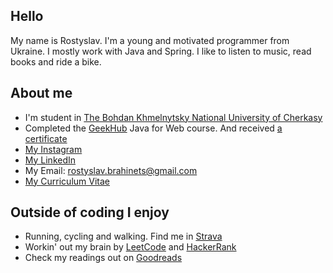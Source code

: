 ## Hello
My name is Rostyslav. I'm a young and motivated programmer from Ukraine. I mostly work with Java and Spring. I like to listen to music, read books and ride a bike.

## About me
- I'm student in [The Bohdan Khmelnytsky National University of Cherkasy](https://www.cdu.edu.ua/)
- Completed the [GeekHub](https://geekhub.ck.ua) Java for Web course. And received [a certificate](https://drive.google.com/file/d/1ovealLDjEkHu5Ncokv2JPUOjTNWfI1EW/view?usp=share_link)
- [My Instagram](https://www.instagram.com/rbrahinets/)
- [My LinkedIn](https://www.linkedin.com/in/rbrahinets/)
- My Email: [rostyslav.brahinets@gmail.com](mailto:rostyslav.brahinets@gmail.com)
- [My Curriculum Vitae](https://drive.google.com/file/d/1l6H8NY7_pOxy_ds1Yesmw02etczLO_Gb/view?usp=share_link)

## Outside of coding I enjoy
- Running, cycling and walking. Find me in [Strava](https://www.strava.com/athletes/rbrahinets)
- Workin' out my brain by [LeetCode](https://leetcode.com/rbrahinets/) and [HackerRank](https://www.hackerrank.com/rbrahinets/)
- Check my readings out on [Goodreads](http://goodreads.com/rbrahinets)
